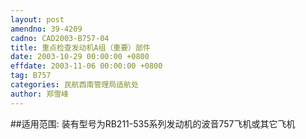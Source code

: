 ```yaml
---
layout: post
amendno: 39-4209
cadno: CAD2003-B757-04
title: 重点检查发动机A组（重要）部件
date: 2003-10-29 00:00:00 +0800
effdate: 2003-11-06 00:00:00 +0800
tag: B757
categories: 民航西南管理局适航处
author: 郑雪峰
---
```


##适用范围:
装有型号为RB211-535系列发动机的波音757飞机或其它飞机

